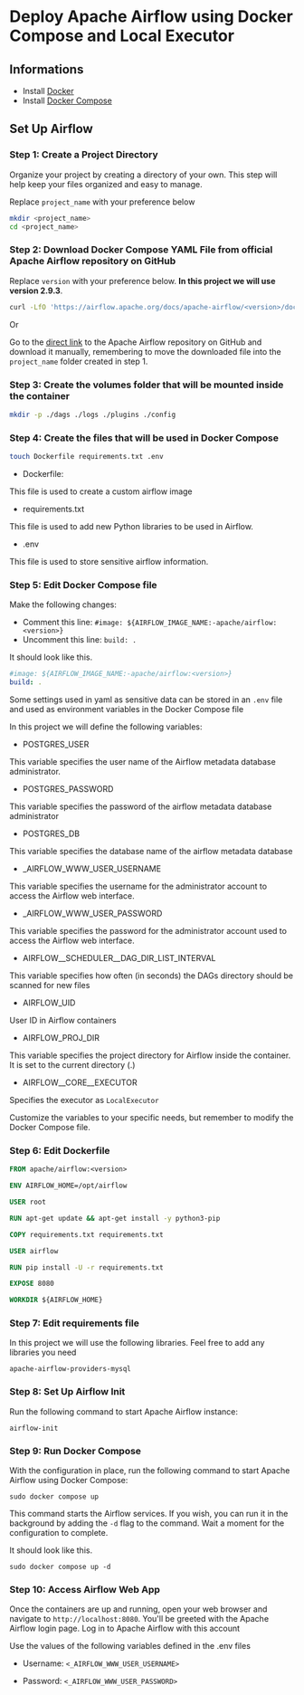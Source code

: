 # Deploy Apache Airflow using Docker Compose and Local Executor

## Informations

* Install [Docker](https://www.docker.com/)
* Install [Docker Compose](https://docs.docker.com/compose/install/)

## Set Up Airflow

### Step 1: Create a Project Directory

Organize your project by creating a directory of your own. This step will help keep your files organized and easy to manage.

Replace `project_name` with your preference below

```bash
mkdir <project_name>
cd <project_name>
```

### Step 2: Download Docker Compose YAML File from official Apache Airflow repository on GitHub

Replace `version` with your preference below. **In this project we will use version 2.9.3**.

```bash
curl -LfO 'https://airflow.apache.org/docs/apache-airflow/<version>/docker-compose.yaml'
```

Or

Go to the [direct link](https://github.com/apache/airflow/blob/main/docs/apache-airflow/howto/docker-compose/docker-compose.yaml) to the Apache Airflow repository on GitHub and download it manually, remembering to move the downloaded file into the `project_name` folder created in step 1.


### Step 3: Create the volumes folder that will be mounted inside the container

```bash
mkdir -p ./dags ./logs ./plugins ./config
```

### Step 4: Create the files that will be used in Docker Compose

```bash
touch Dockerfile requirements.txt .env
```

- Dockerfile:

This file is used to create a custom airflow image

- requirements.txt

This file is used to add new Python libraries to be used in Airflow.

- .env

This file is used to store sensitive airflow information.

### Step 5: Edit Docker Compose file

Make the following changes:

- Comment this line: `#image: ${AIRFLOW_IMAGE_NAME:-apache/airflow:<version>}`
- Uncomment this line: `build: .`

It should look like this.

```yaml
#image: ${AIRFLOW_IMAGE_NAME:-apache/airflow:<version>}
build: .
```

Some settings used in yaml as sensitive data can be stored in an `.env` file and used as environment variables in the Docker Compose file

In this project we will define the following variables:

- POSTGRES_USER

This variable specifies the user name of the Airflow metadata database administrator.

- POSTGRES_PASSWORD

This variable specifies the password of the airflow metadata database administrator

- POSTGRES_DB

This variable specifies the database name of the airflow metadata database

- _AIRFLOW_WWW_USER_USERNAME

This variable specifies the username for the administrator account to access the Airflow web interface.

- _AIRFLOW_WWW_USER_PASSWORD

This variable specifies the password for the administrator account used to access the Airflow web interface.

- AIRFLOW__SCHEDULER__DAG_DIR_LIST_INTERVAL

This variable specifies how often (in seconds) the DAGs directory should be scanned for new files

- AIRFLOW_UID

User ID in Airflow containers

- AIRFLOW_PROJ_DIR

This variable specifies the project directory for Airflow inside the container. It is set to the current directory (.)

- AIRFLOW__CORE__EXECUTOR

Specifies the executor as `LocalExecutor`

Customize the variables to your specific needs, but remember to modify the Docker Compose file.

### Step 6: Edit Dockerfile

```Dockerfile
FROM apache/airflow:<version>

ENV AIRFLOW_HOME=/opt/airflow

USER root

RUN apt-get update && apt-get install -y python3-pip

COPY requirements.txt requirements.txt

USER airflow

RUN pip install -U -r requirements.txt

EXPOSE 8080

WORKDIR ${AIRFLOW_HOME}
```

### Step 7: Edit requirements file

In this project we will use the following libraries. Feel free to add any libraries you need

```requirements
apache-airflow-providers-mysql
```

### Step 8: Set Up Airflow Init

Run the following command to start Apache Airflow instance:

```
airflow-init
```

### Step 9: Run Docker Compose

With the configuration in place, run the following command to start Apache Airflow using Docker Compose:

```
sudo docker compose up
```

This command starts the Airflow services. If you wish, you can run it in the background by adding the `-d` flag to the command. Wait a moment for the configuration to complete.

It should look like this.

```
sudo docker compose up -d
```

### Step 10: Access Airflow Web App

Once the containers are up and running, open your web browser and navigate to `http://localhost:8080`. You'll be greeted with the Apache Airflow login page. Log in to Apache Airflow with this account

Use the values of the following variables defined in the .env files

- Username: `<_AIRFLOW_WWW_USER_USERNAME>`

- Password: `<_AIRFLOW_WWW_USER_PASSWORD>`
